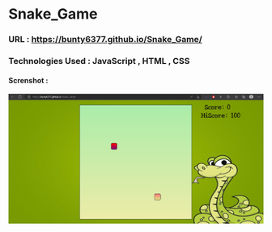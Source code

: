# Snake_Game

### URL : https://bunty6377.github.io/Snake_Game/

### Technologies Used : JavaScript , HTML , CSS

#### Screnshot :
![](./SnapShot.jpg)
